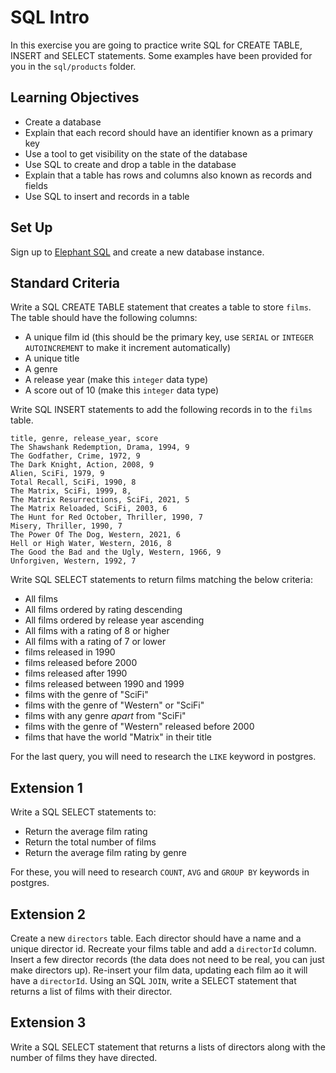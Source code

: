 # SQL Intro
In this exercise you are going to practice write SQL for CREATE TABLE, INSERT and SELECT statements. Some examples have been provided for you in the `sql/products` folder.

## Learning Objectives
- Create a database
- Explain that each record should have an identifier known as a primary key
- Use a tool to get visibility on the state of the database
- Use SQL to create and drop a table in the database
- Explain that a table has rows and columns also known as records and fields
- Use SQL to insert and records in a table

## Set Up
Sign up to [Elephant SQL](https://www.elephantsql.com/) and create a new database instance. 

## Standard Criteria
Write a SQL CREATE TABLE statement that creates a table to store `films`. The table should have the following columns:
* A unique film id (this should be the primary key, use `SERIAL` or `INTEGER AUTOINCREMENT` to make it increment automatically)
* A unique title
* A genre
* A release year (make this `integer` data type)
* A score out of 10 (make this `integer` data type)

Write SQL INSERT statements to add the following records in to the `films` table.

```
title, genre, release_year, score
The Shawshank Redemption, Drama, 1994, 9
The Godfather, Crime, 1972, 9
The Dark Knight, Action, 2008, 9
Alien, SciFi, 1979, 9
Total Recall, SciFi, 1990, 8
The Matrix, SciFi, 1999, 8,
The Matrix Resurrections, SciFi, 2021, 5
The Matrix Reloaded, SciFi, 2003, 6
The Hunt for Red October, Thriller, 1990, 7
Misery, Thriller, 1990, 7
The Power Of The Dog, Western, 2021, 6
Hell or High Water, Western, 2016, 8
The Good the Bad and the Ugly, Western, 1966, 9
Unforgiven, Western, 1992, 7
```

Write SQL SELECT statements to return films matching the below criteria:
* All films
* All films ordered by rating descending
* All films ordered by release year ascending
* All films with a rating of 8 or higher
* All films with a rating of 7 or lower
* films released in 1990
* films released before 2000
* films released after 1990
* films released between 1990 and 1999
* films with the genre of "SciFi"
* films with the genre of "Western" or "SciFi"
* films with any genre *apart* from "SciFi"
* films with the genre of "Western" released before 2000
* films that have the world "Matrix" in their title

For the last query, you will need to research the `LIKE` keyword in postgres.

## Extension 1
Write a SQL SELECT statements to:
* Return the average film rating
* Return the total number of films
* Return the average film rating by genre

For these, you will need to research `COUNT`, `AVG` and `GROUP BY` keywords in postgres.

## Extension 2
Create a new `directors` table. Each director should have a name and a unique director id. Recreate your films table and add a `directorId` column. Insert a few director records (the data does not need to be real, you can just make directors up). Re-insert your film data, updating each film ao it will have a `directorId`. Using an SQL `JOIN`, write a SELECT statement that returns a list of films with their director.

## Extension 3
Write a SQL SELECT statement that returns a lists of directors along with the number of films they have directed.
